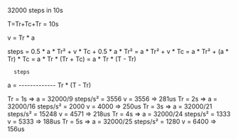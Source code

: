 32000 steps in 10s

T=Tr+Tc+Tr = 10s

v = Tr * a

steps = 0.5 * a * Tr² + v * Tc + 0.5 * a * Tr²
      = a * Tr² + v * Tc
      = a * Tr² + (a * Tr) * Tc
      = a * Tr * (Tr + Tc)
      = a * Tr * (T - Tr)

      steps
a = -------------
    Tr * (T - Tr)


Tr = 1s => a = 32000/9  steps/s² = 3556
           v = 3556 => 281us
Tr = 2s => a = 32000/16 steps/s² = 2000
           v = 4000 => 250us
Tr = 3s => a = 32000/21 steps/s² = 15248
           v = 4571 => 218us
Tr = 4s => a = 32000/24 steps/s² = 1333
           v = 5333 => 188us
Tr = 5s => a = 32000/25 steps/s² = 1280
           v = 6400 => 156us


